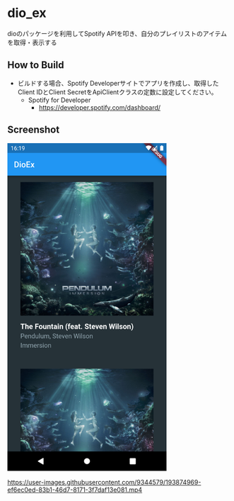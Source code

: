 # dio_ex
dioのパッケージを利用してSpotify APIを叩き、自分のプレイリストのアイテムを取得・表示する

## How to Build
- ビルドする場合、Spotify Developerサイトでアプリを作成し、取得したClient IDとClient SecretをApiClientクラスの定数に設定してください。
    - Spotify for Developer
        - https://developer.spotify.com/dashboard/

## Screenshot
<img src="screenshot/img.png" width="360px">

https://user-images.githubusercontent.com/9344579/193874969-ef6ec0ed-83b1-46d7-8171-3f7daf13e081.mp4

